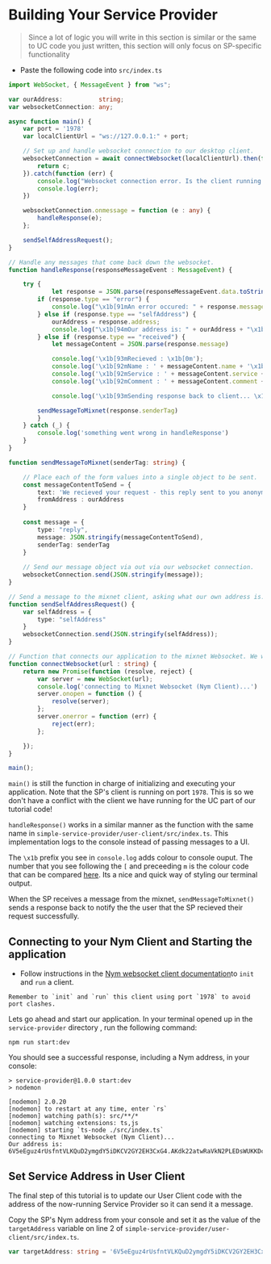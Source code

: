 # Building Your Service Provider

> Since a lot of logic you will write in this section is similar or the same to UC code you just written, this section will only focus on SP-specific functionality 

* Paste the following code into `src/index.ts`

```typescript
import WebSocket, { MessageEvent } from "ws";

var ourAddress:          string;
var websocketConnection: any;

async function main() {
    var port = '1978' 
    var localClientUrl = "ws://127.0.0.1:" + port;

    // Set up and handle websocket connection to our desktop client.
    websocketConnection = await connectWebsocket(localClientUrl).then(function (c) {
        return c;
    }).catch(function (err) {
        console.log("Websocket connection error. Is the client running with <pre>--connection-type WebSocket</pre> on port " + port + "?");
        console.log(err);
    })

    websocketConnection.onmessage = function (e : any) {
        handleResponse(e);
    };

    sendSelfAddressRequest();
}

// Handle any messages that come back down the websocket. 
function handleResponse(responseMessageEvent : MessageEvent) {

    try {
            let response = JSON.parse(responseMessageEvent.data.toString());
        if (response.type == "error") {
            console.log("\x1b[91mAn error occured: " + response.message + "\x1b[0m")
        } else if (response.type == "selfAddress") {
            ourAddress = response.address;
            console.log("\x1b[94mOur address is: " + ourAddress + "\x1b[0m")
        } else if (response.type == "received") {
            let messageContent = JSON.parse(response.message)

            console.log('\x1b[93mRecieved : \x1b[0m');
            console.log('\x1b[92mName : ' + messageContent.name + '\x1b[0m');
            console.log('\x1b[92mService : ' + messageContent.service + '\x1b[0m');
            console.log('\x1b[92mComment : ' + messageContent.comment + '\x1b[0m');

            console.log('\x1b[93mSending response back to client... \x1b[0m')

	    sendMessageToMixnet(response.senderTag)
        }
    } catch (_) {
        console.log('something went wrong in handleResponse')
    }
}

function sendMessageToMixnet(senderTag: string) {

    // Place each of the form values into a single object to be sent.
    const messageContentToSend = {
        text: 'We recieved your request - this reply sent to you anonymously with SURBs',
        fromAddress : ourAddress
    }
    
    const message = {
        type: "reply",
        message: JSON.stringify(messageContentToSend),
    	senderTag: senderTag
    }
    
    // Send our message object via out via our websocket connection.
    websocketConnection.send(JSON.stringify(message));
}

// Send a message to the mixnet client, asking what our own address is. 
function sendSelfAddressRequest() {
    var selfAddress = {
        type: "selfAddress"
    }
    websocketConnection.send(JSON.stringify(selfAddress));
}

// Function that connects our application to the mixnet Websocket. We want to call this first in our main function.
function connectWebsocket(url : string) {
    return new Promise(function (resolve, reject) {
        var server = new WebSocket(url);
        console.log('connecting to Mixnet Websocket (Nym Client)...')
        server.onopen = function () {
            resolve(server);
        };
        server.onerror = function (err) {
            reject(err);
        };

    });
}

main();
```

`main()` is still the function in charge of initializing and executing your application. Note that the SP's client is running on port `1978`. This is so we don't have a conflict with the client we have running for the UC part of our tutorial code! 

`handleResponse()` works in a similar manner as the function with the same name in `simple-service-provider/user-client/src/index.ts`. This implementation logs to the console instead of passing messages to a UI.  

The `\x1b` prefix you see in `console.log` adds colour to console ouput. The number that you see following the `[` and preceeding `m` is the colour code that can be compared [here](https://en.m.wikipedia.org/wiki/ANSI_escape_code#Colors). Its a nice and quick way of styling our terminal output.

When the SP receives a message from the mixnet, `sendMessageToMixnet()` sends a response back to notify the the user that the SP recieved their request successfully. 

## Connecting to your Nym Client and Starting the application

* Follow instructions in the [Nym websocket client documentation](https://nymtech.net/docs/clients/websocket-client.html#initialising-your-client)to `init` and `run` a client. 

```admonish caution title=""
Remember to `init` and `run` this client using port `1978` to avoid port clashes. 
```
Lets go ahead and start our application. In your terminal opened up in the `service-provider` directory , run the following command:

```
npm run start:dev
```
You should see a successful response, including a Nym address, in your console: 

```
> service-provider@1.0.0 start:dev
> nodemon

[nodemon] 2.0.20
[nodemon] to restart at any time, enter `rs`
[nodemon] watching path(s): src/**/*
[nodemon] watching extensions: ts,js
[nodemon] starting `ts-node ./src/index.ts`
connecting to Mixnet Websocket (Nym Client)...
Our address is: 6V5eEguz4rUsfntVLKQuD2ymgdY5iDKCV2GY2EH3CxG4.AKdk22atwRaVkN2PLEDsWUKKDc3ieNm1avKqVGgmJx8s@FQon7UwF5knbUr2jf6jHhmNLbJnMreck1eUcVH59kxYE
```

## Set Service Address in User Client
The final step of this tutorial is to update our User Client code with the address of the now-running Service Provider so it can send it a message.  

Copy the SP's Nym address from your console and set it as the value of the `targetAddress` variable on line 2 of `simple-service-provider/user-client/src/index.ts`. 

```typescript
var targetAddress: string = '6V5eEguz4rUsfntVLKQuD2ymgdY5iDKCV2GY2EH3CxG4.AKdk22atwRaVkN2PLEDsWUKKDc3ieNm1avKqVGgmJx8s@FQon7UwF5knbUr2jf6jHhmNLbJnMreck1eUcVH59kxYE';
```

